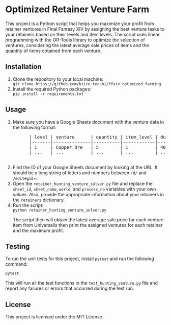 <!DOCTYPE html>
<html>
<head>
  <meta charset="utf-8">
</head>
<body>
  <h1>Optimized Retainer Venture Farm</h1>

  <p>This project is a Python script that helps you maximize your profit from retainer ventures in Final Fantasy XIV by assigning the best venture tasks to your retainers based on their levels and item levels. The script uses linear programming with the OR-Tools library to optimize the selection of ventures, considering the latest average sale prices of items and the quantity of items obtained from each venture.</p>

  <h2>Installation</h2>

  <ol>
    <li>Clone the repository to your local machine:</li>
    <code>git clone https://github.com/kiiro-tenshi/ffxiv_optimized_farming</code>
    <li>Install the required Python packages:</li>
    <code>pip install -r requirements.txt</code>
  </ol>

  <h2>Usage</h2>

  <ol>
    <li>Make sure you have a Google Sheets document with the venture data in the following format:</li>
    <pre>
      | level | venture      | quantity | item_level | duration | cost | experience | item_id |
      |-------|--------------|----------|------------|----------|------|------------|---------|
      | 1     | Copper Ore   | 5        | 1          | 40       | 5    | 100        | 12345   |
      | ...   | ...          | ...      | ...        | ...      | ...  | ...        | ...     |
    </pre>
    <li>Find the ID of your Google Sheets document by looking at the URL. It should be a long string of letters and numbers between <code>/d/</code> and <code>/edit#gid=</code>.</li>
    <li>Open the <code>retainer_hunting_venture_solver.py</code> file and replace the <code>sheet_id</code>, <code>sheet_name</code>, <code>world</code>, and <code>process_no</code> variables with your own values. Also, provide the appropriate information about your retainers in the <code>retainers</code> dictionary.</li>
    <li>Run the script:</li>
    <code>python retainer_hunting_venture_solver.py</code>
    <p>The script then will obtain the latest average sale price for each venture item from Universalis then print the assigned ventures for each retainer and the maximum profit.</p>
  </ol>

  <h2>Testing</h2>

  <p>To run the unit tests for this project, install <code>pytest</code> and run the following command:</p>

  <code>pytest</code>

  <p>This will run all the test functions in the <code>test_hunting_venture.py</code> file and report any failures or errors that occurred during the test run.</p>

  <h2>License</h2>

  <p>This project is licensed under the MIT License.</p>
</body>
</html>

